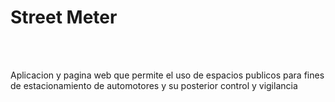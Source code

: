 <h1> Street Meter</h1>
<br><br><p>Aplicacion y pagina web que permite el uso de espacios publicos para fines de estacionamiento de automotores y su posterior control y vigilancia</p>
